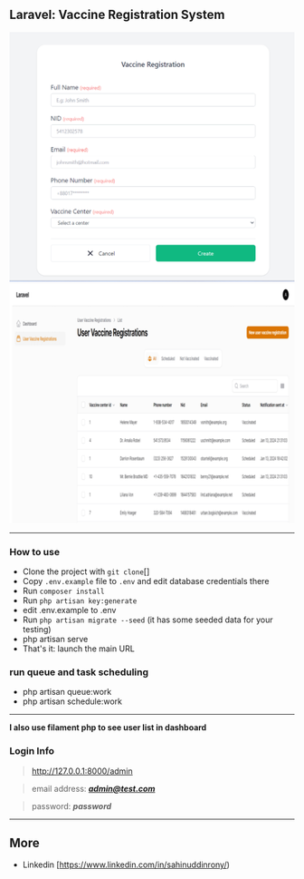 ## Laravel: Vaccine Registration System

![Demo screenshot](./demo-screenshot.png)
![Demo screenshot](./demo-screenshot1.png)

-----

### How to use

- Clone the project with `git clone`[]
- Copy `.env.example` file to `.env` and edit database credentials there
- Run `composer install`
- Run `php artisan key:generate`
- edit .env.example to .env
- Run `php artisan migrate --seed` (it has some seeded data for your testing)
- php artisan serve
- That's it: launch the main URL


### run queue and task scheduling
 - php artisan queue:work
 - php artisan  schedule:work

---

**I also use filament php to see user list in dashboard**
### Login Info

> http://127.0.0.1:8000/admin

> email address:  ***admin@test.com***

> password:  ***password***
---

## More

- Linkedin [https://www.linkedin.com/in/sahinuddinrony/)

